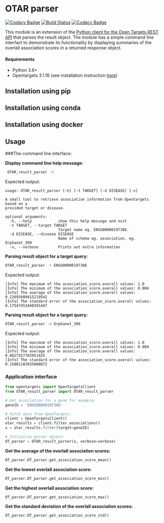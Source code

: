 # OTAR parser

[![Codacy Badge](https://api.codacy.com/project/badge/Grade/ab0fc19c6def4bffb44ce6d89f75df85)](https://www.codacy.com/app/DSuveges/OTAR_response_parser?utm_source=github.com&amp;utm_medium=referral&amp;utm_content=DSuveges/OTAR_response_parser&amp;utm_campaign=Badge_Grade)
[![Build Status](https://travis-ci.org/DSuveges/OTAR_response_parser.svg?branch=master)](https://travis-ci.org/DSuveges/OTAR_response_parser)
[![Codacy Badge](https://api.codacy.com/project/badge/Coverage/ab0fc19c6def4bffb44ce6d89f75df85)](https://www.codacy.com/app/DSuveges/OTAR_response_parser?utm_source=github.com&utm_medium=referral&utm_content=DSuveges/OTAR_response_parser&utm_campaign=Badge_Coverage)

This module is an extension of the [Python client for the Open Targets REST API](https://github.com/opentargets/opentargets-py) 
that parses the result object. The module has a simple command line interfact to demonstrate its functionality by displaying 
summaries of the overlall association scores in a returned response object.

#### Requirements

* Python 3.6+
* Opentargets 3.1.16 (see installation instruction [here](https://opentargets.readthedocs.io/en/stable/))

## Installation using pip

## Installation using conda

## Installation using docker

## Usage

###The command line interface:

**Display command line help message:**

```bash
 OTAR_result_parser -h
``` 

Expected output:
```
usage: OTAR_result_parser [-h] [-t TARGET] [-d DISEASE] [-v]

A small tool to retrieve association information from Opentargets based on a
provided target or disease.

optional arguments:
  -h, --help            show this help message and exit
  -t TARGET, --target TARGET
                        Target name eg. ENSG00000197386.
  -d DISEASE, --disease DISEASE
                        Name of schema eg. association. eg. Orphanet_399
  -v, --verbose         Prints out extra information
```

**Parsing result object for a target query:**

```bash
OTAR_result_parser -t ENSG00000197386
``` 

Expected output:

```
[Info] The maximum of the association_score.overall values: 1.0
[Info] The minimum of the association_score.overall values: 0.004
[Info] The average of the association_score.overall values: 0.22693400415219542
[Info] The standard error of the association_score.overall values: 0.17547453440391447
```

**Parsing result object for a target query:**

```bash
OTAR_result_parser -d Orphanet_399
``` 

Expected output:

```
[Info] The maximum of the association_score.overall values: 1.0
[Info] The minimum of the association_score.overall values: 0.004
[Info] The average of the association_score.overall values: 0.0827557783951425
[Info] The standard error of the association_score.overall values: 0.15081103935000872
```

### Application interface

```python
from opentargets import OpenTargetsClient
from OTAR_result_parser import OTAR_result_parser

# Get association for a gene for example:
geneID = 'ENSG00000197386'

# Fetch data from OpenTargets:
client = OpenTargetsClient()
otar_results = client.filter_associations()
x = otar_results.filter(target=geneID)

# Initialize parser object:
OT_parser = OTAR_result_parser(x, verbose=verbose)
```

**Get the average of the overlall association scores:**

```python
OT_parser.OT_parser.get_association_score_mean()
```

**Get the lowest overlall association score:**

```python
OT_parser.OT_parser.get_association_score_min()
```
**Get the highest overlall association score:**

```python
OT_parser.OT_parser.get_association_score_max()
```
**Get the standard deviation of the overlall association scores:**

```python
OT_parser.OT_parser.get_association_score_std()
```
